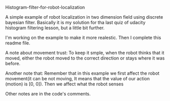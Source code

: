 Histogram-filter-for-robot-localization

A simple example of robot localization in two dimension field using discrete bayesian filter. Basically it is my solution for tha last quiz of udacity histogram filtering lesson, but a little bit further.

I'm working on the example to make it more realestic. Then I complete this readme file.

A note about movement trust: To keep it smple, when the robot thinks that it moved, either the robot moved to the correct direction or stays where it was before.

Another note that: Remember that in this example we first affect the robot movement(it can be not moving, It means that the value of our action (motion) is [0, 0]). Then we affect what the robot senses

Other notes are in the code's comments.
